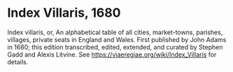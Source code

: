 # Index Villaris, 1680
Index villaris, or, An alphabetical table of all cities, market-towns, parishes, villages, private seats in England and Wales. First published by John Adams in 1680; this edition transcribed, edited, extended, and curated by Stephen Gadd and Alexis Litvine.
See https://viaeregiae.org/wiki/Index_Villaris for details.
